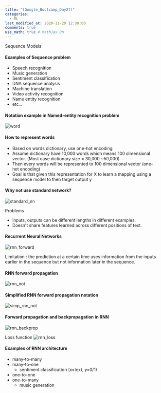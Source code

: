 ```yaml
---
title: "[Google_Bootcamp_Day27]"
categories: 
  - ML
last_modified_at: 2020-11-29 12:00:00
comments: true
use_math: true # MathJax On
---
```


Sequence Models

#### Examples of Sequence problem
- Speech recognition
- Music generation
- Sentiment classification
- DNA sequence analysis
- Machine translation
- Video activity recognition
- Name entity recognition
- etc...

#### Notation example in Named-entity recognition problem

![word](https://user-images.githubusercontent.com/62474292/100582670-f06a2d80-332c-11eb-8d1f-27409bd7cce8.png)

#### How to represent words
- Based on words dictionary, use one-hot encoding
- Assume dictionary have 10,000 words which means 100 dimensional vector. (Most case dictionary size = 30,000 ~50,000)
- Then every words will be represented to 100 dimensional vector (one-hot encoding)
- Goal is that given this representation for X to learn a mapping using a sequence model to then target output y

#### Why not use standard network?
![standard_nn](https://user-images.githubusercontent.com/62474292/100618753-96369000-335f-11eb-80d9-4f3487482fa1.png)

Problems
  - Inputs, outputs can be different lengths in different examples.
  - Doesn't share features learned across different positions of text.
  
#### Recurrent Neural Networks
![rnn_forward](https://user-images.githubusercontent.com/62474292/100618787-9fbff800-335f-11eb-9403-2df94090080d.png)

Limitation : the prediction at a certain time uses information from the inputs earlier in the sequence but not information later in the sequence.

#### RNN forward propagation
![rnn_not](https://user-images.githubusercontent.com/62474292/100618820-a9496000-335f-11eb-9f09-94634e69aa88.png)

#### Simplified RNN forward propagation notation
![simp_rnn_not](https://user-images.githubusercontent.com/62474292/100618830-acdce700-335f-11eb-9bc1-bea5ca81e808.png)

#### Forward propagation and backpropagation in RNN
![rnn_backprop](https://user-images.githubusercontent.com/62474292/100621429-04308680-3363-11eb-94be-e9e98fac31d7.png)

Loss function
![rnn_loss](https://user-images.githubusercontent.com/62474292/100621439-072b7700-3363-11eb-9bb4-ecec3945b54d.png)

#### Examples of RNN architecture
- many-to-many
- many-to-one
  - sentiment classification (x=text, y=0/1)
- one-to-one
- one-to-many
  - music generation
  


